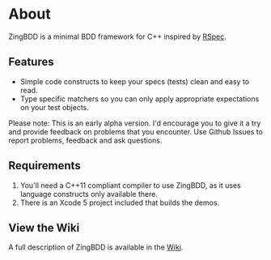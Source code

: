 # About

ZingBDD is a minimal BDD framework for C++ inspired by [RSpec](http://rspec.info).

## Features

* Simple code constructs to keep your specs (tests) clean and easy to read.
* Type specific matchers so you can only apply appropriate expectations on your test objects.

Please note: This is an early alpha version.  I'd encourage you to give it a try and provide feedback on problems that you encounter.  Use Github Issues to report problems, feedback and ask questions.

## Requirements

1. You'll need a C++11 compliant compiler to use ZingBDD, as it uses language constructs only available there.
2. There is an Xcode 5 project included that builds the demos.

## View the Wiki

A full description of ZingBDD is available in the [Wiki](https://github.com/davemeehan1968/ZingBDD/wiki).









